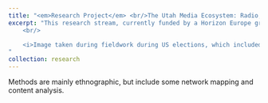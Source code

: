 ```yaml
---
title: "<em>Research Project</em> <br/>The Utah Media Ecosystem: Radio, Religion, and Rurality"
excerpt: "This research stream, currently funded by a Horizon Europe grant, engages explicitly with media environments deeply affected by religion, rurality, and radio. Currently, I am exploring the Utah media ecosystem as an insightful case study, mapping actors, networks, technologies, digital identities, and cultural/ideological influences.  <br/><br/><img src='/images/oil-carbon.jpeg'> 
	<br/>

	<i>Image taken during fieldwork during US elections, which included interviews at several talk radio stations. This image was taken in Carbon county, a rural region with a deep history of oil and coal production.</i>
"
collection: research
---
```


Methods are mainly ethnographic, but include some network mapping and content analysis.






